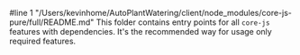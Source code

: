 #line 1 "/Users/kevinhome/AutoPlantWatering/client/node_modules/core-js-pure/full/README.md"
This folder contains entry points for all `core-js` features with dependencies. It's the recommended way for usage only required features.
